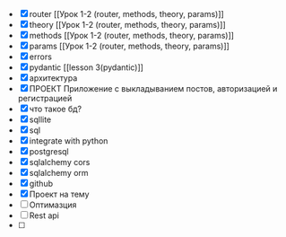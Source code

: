 
- [x] router [[Урок 1-2 (router, methods, theory, params)]]
- [x] theory [[Урок 1-2 (router, methods, theory, params)]]
- [x] methods [[Урок 1-2 (router, methods, theory, params)]]
- [x] params [[Урок 1-2 (router, methods, theory, params)]]
- [x] errors
- [x] pydantic [[lesson 3(pydantic)]]
- [x] архитектура
- [x] ПРОЕКТ Приложение с выкладыванием постов, авторизацией и регистрацией 
- [x] что такое бд?
- [x] sqllite
- [x] sql
- [x] integrate with python
- [x] postgresql
- [x] sqlalchemy cors
- [x] sqlalchemy orm
- [x] github
- [x] Проект на тему
- [ ] Оптимазция
- [ ] Rest api
- [ ] 